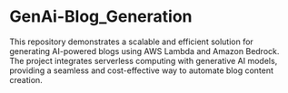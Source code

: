# GenAi-Blog_Generation
This repository demonstrates a scalable and efficient solution for generating AI-powered blogs using AWS Lambda and Amazon Bedrock. The project integrates serverless computing with generative AI models, providing a seamless and cost-effective way to automate blog content creation.
